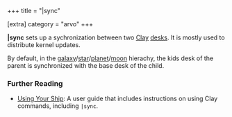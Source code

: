 +++
title = "|sync"

[extra]
category = "arvo"
+++

**|sync** sets up a sychronization between two [Clay](/reference/glossary/clay) [desks](/reference/glossary/desk). It is mostly used to distribute kernel updates.

By default, in the [galaxy](/reference/glossary/galaxy)/[star](/reference/glossary/star)/[planet](/reference/glossary/planet)/[moon](/reference/glossary/moon) hierachy, the kids desk of the parent is synchronized with the base desk of the child.


### Further Reading

- [Using Your Ship](/using/os/filesystem): A user guide that includes instructions on using Clay commands, including `|sync`.
